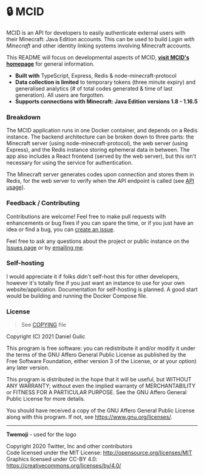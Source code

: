 # 🔒 MCID

MCID is an API for developers to easily authenticate external users with their Minecraft: Java Edition accounts. This can be used to build _Login with Minecraft_ and other identity linking systems involving Minecraft accounts.

This README will focus on developmental aspects of MCID, **[visit MCID's homepage](https://mcid.party)** for general information.

- **Built with** TypeScript, Express, Redis & node-minecraft-protocol
- **Data collection is limited** to temporary tokens (three minute expiry) and generalised analytics (# of total codes generated & time of last generation). All users are forgotten.
- **Supports connections with Minecraft: Java Edition versions 1.8 - 1.16.5**

### Breakdown

The MCID application runs in one Docker container, and depends on a Redis instance. The backend architecture can be broken down to three parts: the Minecraft server (using node-minecraft-protocol), the web server (using Express), and the Redis instance storing ephemeral data in between. The app also includes a React frontend (served by the web server), but this isn't necessary for using the service for authentication.

The Minecraft server generates codes upon connection and stores them in Redis, for the web server to verify when the API endpoint is called (see [API usage](https://mcid.party)).

### Feedback / Contributing

Contributions are welcome! Feel free to make pull requests with enhancements or bug fixes if you can spare the time, or if you just have an idea or find a bug, you can [create an issue](https://github.com/jellz/mcid/issues).

Feel free to ask any questions about the project or public instance on the [Issues page](https://github.com/jellz/mcid/issues) or by [emailing me](mailto:danielgulic@gmail.com).

### Self-hosting

I would appreciate it if folks didn't self-host this for other developers, however it's totally fine if you just want an instance to use for your own website/application. Documentation for self-hosting is planned. A good start would be building and running the Docker Compose file.

### License

> See [COPYING](https://github.com/jellz/mcid/tree/master/COPYING) file

Copyright (C) 2021 Daniel Gulic

This program is free software: you can redistribute it and/or modify
it under the terms of the GNU Affero General Public License as published
by the Free Software Foundation, either version 3 of the License, or
at your option) any later version.

This program is distributed in the hope that it will be useful,
but WITHOUT ANY WARRANTY; without even the implied warranty of
MERCHANTABILITY or FITNESS FOR A PARTICULAR PURPOSE. See the
GNU Affero General Public License for more details.

You should have received a copy of the GNU Affero General Public License
along with this program. If not, see <https://www.gnu.org/licenses/>.

---

**Twemoji** - used for the logo

Copyright 2020 Twitter, Inc and other contributors  
Code licensed under the MIT License: http://opensource.org/licenses/MIT  
Graphics licensed under CC-BY 4.0: https://creativecommons.org/licenses/by/4.0/
